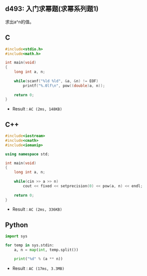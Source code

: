 ## d493: 入门求幂题(求幂系列题1)
求出a^n的值。

## C
```C
#include<stdio.h>
#include<math.h>

int main(void)
{
	long int a, n;
	
	while(scanf("%ld %ld", &a, &n) != EOF)
		printf("%.0lf\n", pow((double)a, n));
	
	return 0;
} 
```
 * Result : `AC (2ms, 148KB)`

## C++
```C++
#include<iostream>
#include<cmath>
#include<iomanip>

using namespace std;

int main(void)
{
	long int a, n;
	
	while(cin >> a >> n)
		cout << fixed << setprecision(0) << pow(a, n) << endl;
	
	return 0;
}
```
 * Result : `AC (2ms, 336KB)`

## Python
```python
import sys

for temp in sys.stdin:
    a, n = map(int, temp.split())

    print("%d" % (a ** n))
```
 * Result : `AC (17ms, 3.3MB)`
